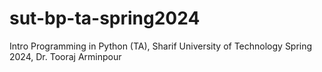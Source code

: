 # sut-bp-ta-spring2024
Intro Programming in Python (TA), Sharif University of Technology Spring 2024, Dr. Tooraj Arminpour
